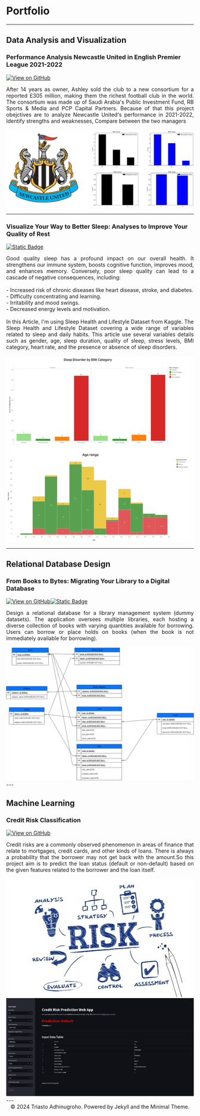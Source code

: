 # Portfolio
---
## Data Analysis and Visualization

### Performance Analysis Newcastle United in English Premier League 2021-2022

[![View on GitHub](https://img.shields.io/badge/GitHub-View_on_GitHub-blue?logo=GitHub)](https://github.com/astoadhi/Performance-Analysis-Newcastle-United-in-English-Premier-League-2021-2022)

<div style="text-align: justify">After 14 years as owner, Ashley sold the club to a new consortium for a reported £305 million, making them the richest football club in the world. The consortium was made up of Saudi Arabia's Public Investment Fund, RB Sports & Media and PCP Capital Partners. Because of that this project obejctives are to analyze Newcastle United's performance in 2021-2022, Identify strengths and weaknesses, Compare between the two managers </div>
<br>
<center><img src="images/newcastle.png"/></center>

---
### Visualize Your Way to Better Sleep: Analyses to Improve Your Quality of Rest

[![Static Badge](https://img.shields.io/badge/Medium-View_on_Medium-black?logo=medium&logoColor=Black)](https://medium.com/@asto.adhinugroho/visualize-your-way-to-better-sleep-analysis-to-improve-your-quality-of-rest-sekolah-data-6c9667e39647)

<div style="text-align: justify">Good quality sleep has a profound impact on our overall health. It strengthens our immune system, boosts cognitive function, improves mood, and enhances memory. Conversely, poor sleep quality can lead to a cascade of negative consequences, including:
<br>
<br>
- Increased risk of chronic diseases like heart disease, stroke, and diabetes.
<br>
- Difficulty concentrating and learning.
<br>
- Irritability and mood swings.
<br>
- Decreased energy levels and motivation.
<br>
<br>
In this Article, I'm using Sleep Health and Lifestyle Dataset from Kaggle. The Sleep Health and Lifestyle Dataset covering a wide range of variables related to sleep and daily habits. This article use several variables details such as gender, age, sleep duration, quality of sleep, stress levels, BMI category, heart rate, and the presence or absence of sleep disorders.</div>

<br>

<center><img src="images/categories.png"/></center>


---

## Relational Database Design

### From Books to Bytes: Migrating Your Library to a Digital Database
[![View on GitHub](https://img.shields.io/badge/GitHub-View_on_GitHub-blue?logo=GitHub)](https://github.com/astoadhi/Database-for-eLibraries-Application)[![Static Badge](https://img.shields.io/badge/Medium-View_on_Medium-black?logo=medium&logoColor=Black)](https://medium.com/@asto.adhinugroho/from-books-to-bytes-migrating-your-library-to-a-digital-database-0f08ae5b5a69)

<div style="text-align: justify">Design a relational database for a library management system (dummy datasets). The application oversees multiple libraries, each hosting a diverse collection of books with varying quantities available for borrowing. Users can borrow or place holds on books (when the book is not immediately available for borrowing).</div>

<br>

<center><img src="images/ERD Diagram.png"/></center>
---

## Machine Learning

### Credit Risk Classification
[![View on GitHub](https://img.shields.io/badge/GitHub-View_on_GitHub-blue?logo=GitHub)](https://github.com/astoadhi/Credit-Risk-Classification/tree/main)
<div style="text-align: justify">Credit risks are a commonly observed phenomenon in areas of finance that relate to mortgages, credit cards, and other kinds of loans. There is always a probability that the borrower may not get back with the amount.So this project aim is to predict the loan status (default or non-default) based on the given features related to the borrower and the loan itself.</div>

<br>
<center><img src="images/credit risk.jpg"/></center><center><img src="images/credit risk prediction.png"/></center>
---

<center>© 2024 Triasto Adhinugroho. Powered by Jekyll and the Minimal Theme.</center>
